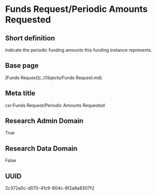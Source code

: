 # Funds Request/Periodic Amounts Requested
## Short definition
Indicate the periodic funding amounts this funding instance represents.
## Base page
[Funds Request](../Objects/Funds Request.md)
## Meta title
csr:Funds Request/Periodic Amounts Requested
## Research Admin Domain
True
## Research Data Domain
False
## UUID
2c372a0c-d070-41c9-804c-8f2a8a8307f2

